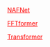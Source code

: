 

<a href="science/paperhtml/NAFNet.html" style="color: red;">NAFNet</a>

<a href="science/paperhtml/FFTformer.html" style="color: red;">FFTformer</a>

<a href="science/paperhtml/transformer.html" style="color: red;">Transformer</a>